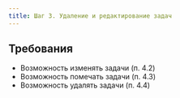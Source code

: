 ```yaml
---
title: Шаг 3. Удаление и редактирование задач
---
```

## Требования
- Возможность изменять задачи (п. 4.2)
- Возможность помечать задачи (п. 4.3)
- Возможность удалять задачи (п. 4.4)